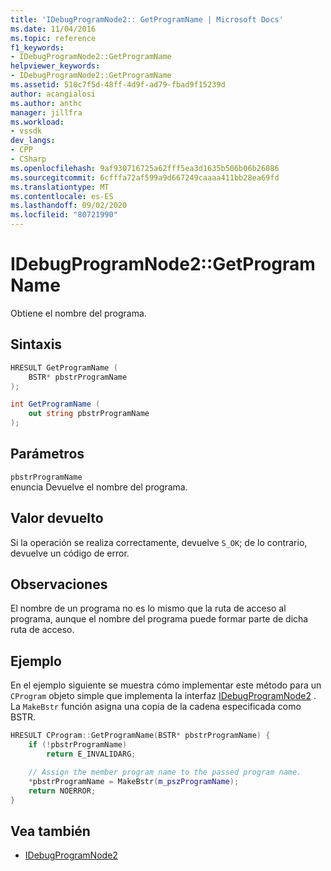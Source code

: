 ```yaml
---
title: 'IDebugProgramNode2:: GetProgramName | Microsoft Docs'
ms.date: 11/04/2016
ms.topic: reference
f1_keywords:
- IDebugProgramNode2::GetProgramName
helpviewer_keywords:
- IDebugProgramNode2::GetProgramName
ms.assetid: 510c7f5d-48ff-4d9f-ad79-fbad9f15239d
author: acangialosi
ms.author: anthc
manager: jillfra
ms.workload:
- vssdk
dev_langs:
- CPP
- CSharp
ms.openlocfilehash: 9af930716725a62fff5ea3d1635b506b06b26086
ms.sourcegitcommit: 6cfffa72af599a9d667249caaaa411bb28ea69fd
ms.translationtype: MT
ms.contentlocale: es-ES
ms.lasthandoff: 09/02/2020
ms.locfileid: "80721990"
---
```

# <a name="idebugprogramnode2getprogramname"></a>IDebugProgramNode2::GetProgramName
Obtiene el nombre del programa.

## <a name="syntax"></a>Sintaxis

```cpp
HRESULT GetProgramName (
    BSTR* pbstrProgramName
);
```

```csharp
int GetProgramName (
    out string pbstrProgramName
);
```

## <a name="parameters"></a>Parámetros
`pbstrProgramName`\
enuncia Devuelve el nombre del programa.

## <a name="return-value"></a>Valor devuelto
Si la operación se realiza correctamente, devuelve `S_OK`; de lo contrario, devuelve un código de error.

## <a name="remarks"></a>Observaciones
El nombre de un programa no es lo mismo que la ruta de acceso al programa, aunque el nombre del programa puede formar parte de dicha ruta de acceso.

## <a name="example"></a>Ejemplo
En el ejemplo siguiente se muestra cómo implementar este método para un `CProgram` objeto simple que implementa la interfaz [IDebugProgramNode2](../../../extensibility/debugger/reference/idebugprogramnode2.md) . La `MakeBstr` función asigna una copia de la cadena especificada como BSTR.

```cpp
HRESULT CProgram::GetProgramName(BSTR* pbstrProgramName) {
    if (!pbstrProgramName)
        return E_INVALIDARG;

    // Assign the member program name to the passed program name.
    *pbstrProgramName = MakeBstr(m_pszProgramName);
    return NOERROR;
}
```

## <a name="see-also"></a>Vea también
- [IDebugProgramNode2](../../../extensibility/debugger/reference/idebugprogramnode2.md)
